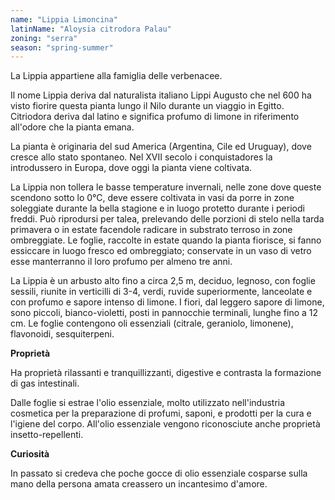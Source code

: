 ```yaml
---
name: "Lippia Limoncina"
latinName: "Aloysia citrodora Palau"
zoning: "serra"
season: "spring-summer"
---
```


La Lippia appartiene alla famiglia delle verbenacee.

Il nome Lippia deriva dal naturalista italiano Lippi Augusto che nel 600
ha visto fiorire questa pianta lungo il Nilo durante un viaggio in
Egitto. Citriodora deriva dal latino e significa profumo di limone in
riferimento all'odore che la pianta emana.

La pianta è originaria del sud America (Argentina, Cile ed Uruguay),
dove cresce allo stato spontaneo. Nel XVII secolo i conquistadores la
introdussero in Europa, dove oggi la pianta viene coltivata.

La Lippia non tollera le basse temperature invernali, nelle zone dove
queste scendono sotto lo 0°C, deve essere coltivata in vasi da porre in
zone soleggiate durante la bella stagione e in luogo protetto durante i
periodi freddi. Può riprodursi per talea, prelevando delle porzioni di
stelo nella tarda primavera o in estate facendole radicare in substrato
terroso in zone ombreggiate. Le foglie, raccolte in estate
quando la pianta fiorisce, si fanno essiccare in luogo fresco ed
ombreggiato; conservate in un vaso di vetro esse manterranno il loro
profumo per almeno tre anni.

La Lippia è un arbusto alto fino a circa 2,5 m, deciduo, legnoso, con
foglie sessili, riunite in verticilli di 3-4, verdi, ruvide
superiormente, lanceolate e con profumo e sapore intenso di limone. I
fiori, dal leggero sapore di limone, sono piccoli, bianco-violetti,
posti in pannocchie terminali, lunghe fino a 12 cm. Le foglie
contengono oli essenziali (citrale, geraniolo, limonene), flavonoidi,
sesquiterpeni.

**Proprietà**

Ha proprietà rilassanti e tranquillizzanti, digestive e contrasta la
formazione di gas intestinali.

Dalle foglie si estrae l'olio essenziale, molto utilizzato
nell'industria cosmetica per la preparazione di profumi, saponi, e
prodotti per la cura e l'igiene del corpo. All'olio essenziale vengono
riconosciute anche proprietà insetto-repellenti.

**Curiosità**

In passato si credeva che poche gocce di olio essenziale cosparse sulla
mano della persona amata creassero un incantesimo d'amore.
